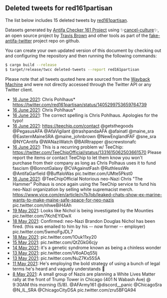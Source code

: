 ## Deleted tweets for red161partisan

The list below includes 15 deleted tweets by
[red161partisan](https://twitter.com/red161partisan).



Datasets generated by [Antifa Checker 161 Project](https://twitter.com/antifacheck161) using ✨[cancel-culture](https://github.com/travisbrown/cancel-culture)✨, an open source project by 
[Travis Brown](https://twitter.com/travisbrown) and other tools as part of the 
[fake-antifa-twitter](https://github.com/antifacheck161/fake-antifa-twitter) project repo on github.

You can create your own updated version of this document by checking out and configuring the
repository and then running the following commands:

```bash
$ cargo build --release
$ target/release/twcc deleted-tweets --report red161partisan
```

Please note that all tweets quoted here are sourced from the
[Wayback Machine](https://web.archive.org) and were not directly accessed through the Twitter API or
any Twitter client.

* [16 June 2021](https://web.archive.org/web/20210616231619/https://twitter.com/red161partisan/status/1405303238765678592): Chris Pohlhaus* https://twitter.com/red161partisan/status/1405299753659764739 <!--1405303238765678592-->
* [16 June 2021](https://web.archive.org/web/20210616231230/https://twitter.com/red161partisan/status/1405302246473035777): Chris Pohlhaus* <!--1405302246473035777-->
* [16 June 2021](https://web.archive.org/web/20210616231012/https://twitter.com/red161partisan/status/1405301682129436675): The correct spelling is Chris Pohlhaus. Apologies for the typo! <!--1405301682129436675-->
* [16 June 2021](https://web.archive.org/web/20210616230743/https://twitter.com/red161partisan/status/1405301079596691456): https://teechip.com/contact    @getsthegoods   @PegasusAFA   @AfaVigilant   @trashpandaAFA   @afainatl   @maine_sra   @EasternMaineSRA   @maine_johnbrown   @NewEnglandFAF   @sne_sra   @NYCAntifa   @WANaziWatch   @BAIRtrapper   @screwstonafc <!--1405301079596691456-->
* [16 June 2021](https://web.archive.org/web/20210616230231/https://twitter.com/red161partisan/status/1405299753659764739): This is a recurring problem w/ TeeChip:  https://twitter.com/TeeChipOfficial/status/1331615062503661570  Please report the items or contact TeeChip to let them know you won't purchase from their company as long as Chris Polhaus uses it to fund fascism  @BonnotGalaxy   @CVAgainstFash   @RuthlessWe   @AntifaGarfield   @BuffaloWas  pic.twitter.com/UMte5Pkst0 <!--1405299757933760517-->
* [16 June 2021](https://web.archive.org/web/20210616230231/https://twitter.com/red161partisan/status/1405299753659764739): @TeeChipOfficial    Notorious neo-Nazi Chris "The Hammer" Polhaus is once again using the TeeChip service to fund his neo-Nazi organization by selling white supremacist merch.   https://www.vice.com/en/article/n7b7pb/leaked-chats-show-ex-marine-wants-to-make-maine-safe-space-for-neo-nazis  pic.twitter.com/nhweBiH4Ah <!--1405299753659764739-->
* [19 May 2021](https://web.archive.org/web/20210519014935/https://twitter.com/red161partisan/status/1394832383476523016): Looks like Nichol is being investigated by the Mounties pic.twitter.com/7KchEYIDwX <!--1394832383476523016-->
* [18 May 2021](https://web.archive.org/web/20210518224817/https://twitter.com/red161partisan/status/1394786883951943680): Confirmed: neo-Nazi Brandon Douglas Nichol has been fired.  (this was emailed to him by his -- now former -- employer) pic.twitter.com/5wmoFgJDL7 <!--1394786883951943680-->
* [18 May 2021](https://web.archive.org/web/20210518203242/https://twitter.com/red161partisan/status/1394752644804009984): pic.twitter.com/1Ouk11xy20 <!--1394752644804009984-->
* [15 May 2021](https://web.archive.org/web/20210515022539/https://twitter.com/red161partisan/status/1393391926825558018): pic.twitter.com/QtZGkG6cjy <!--1393391926825558018-->
* [14 May 2021](https://web.archive.org/web/20210514231519/https://twitter.com/red161partisan/status/1393344117480968194): it's a genetic syndrome known as being a chinless wonder <!--1393344117480968194-->
* [13 May 2021](https://web.archive.org/web/20210513214825/https://twitter.com/red161partisan/status/1392959839769284611): pic.twitter.com/V6oADqS5lj <!--1392959839769284611-->
* [13 May 2021](https://web.archive.org/web/20210513214523/https://twitter.com/red161partisan/status/1392958932075704321): pic.twitter.com/NuZ7Kx55SA <!--1392958932075704321-->
* [11 May 2021](https://web.archive.org/web/20210511024135/https://twitter.com/red161partisan/status/1391944025209327618): He's employing the bold strategy of using a bunch of legal terms he's heard and vaguely understands 🤣 <!--1391944025209327618-->
* [ 8 May 2021](https://web.archive.org/web/20210508194203/https://twitter.com/red161partisan/status/1390982843908595712): A small group of Nazis are planning a White Lives Matter rally at the front of Trump Tower in Chicago (401 N Wabash Ave) @ 9:30AM this morning (5/8).    @AFArmy161   @discord__panic    @ChicagoSra   @N_IL_SRA   @ChicagoCityDSA  pic.twitter.com/zru5BFQA94 <!--1390982843908595712-->

